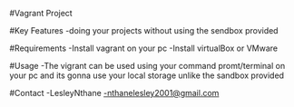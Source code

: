 #Vagrant Project

#Key Features
-doing your projects without using the sendbox provided

#Requirements
-Install vagrant on your pc
-Install virtualBox or VMware

#Usage
-The vigrant can be used using your command promt/terminal on your pc and its gonna use your local storage unlike the sandbox provided

#Contact
-LesleyNthane
-nthanelesley2001@gmail.com